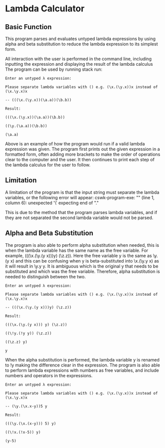# Lambda Calculator

## Basic Function
This program parses and evaluates untyped lambda expressions by using alpha and beta substitution to reduce the lambda expression to its simplest form. 

All interaction with the user is performed in the command line, including inputting the expression and displaying the result of the lambda calculus 
The program can be used by running stack run:

```
Enter an untyped λ expression:

Please separate lambda variables with () e.g. (\x.(\y.x))x instead of (\x.\y.x)x

-- (((\x.(\y.x))(\a.a))(\b.b))

Result:

(((\x.(\y.x))(\a.a))(\b.b))

((\y.(\a.a))(\b.b))

(\a.a)

```

Above is an example of how the program would run if a valid lambda expression was given. The program first prints out the given expression in a formatted form, often adding more brackets to make the order of operations clear to the computer and the user. It then continues to print each step of the lambda calculus for the user to follow. 

## Limitation
A limitation of the program is that the input string must separate the lambda variables, or the following error will appear: 
cswk-program-exe: "<stdin>" (line 1, column 6):
unexpected '\\'
expecting end of "."

This is due to the method that the program parses lambda variables, and if they are not separated the second lambda variable would not be parsed. 

## Alpha and Beta Substitution
The program is also able to perform alpha substitution when needed, this is when the lambda variable has the same name as the free variable. For example, (((\x.(\y.(y x)))y) (\z.z)). Here the free variable y is the same as \y.(y x) and this can be confusing when y is beta-substituted into \x.(\y.y x) as it will result in \y.y y. It is ambiguous which is the original y that needs to be substituted and which was the free variable. Therefore, alpha substitution is needed to distinguish between the two. 

 ```
Enter an untyped λ expression:

Please separate lambda variables with () e.g. (\x.(\y.x))x instead of (\x.\y.x)x

-- (((\x.(\y.(y x)))y) (\z.z))

Result:

(((\x.(\y.(y x))) y) (\z.z))

((\!y.(!y y)) (\z.z))

((\z.z) y)

y
```

When the alpha substitution is performed, the lambda variable y is renamed to !y making the difference clear in the expression.
The program is also able to perform lambda expressions with numbers as free variables, and include numbers and operators in the expressions. 
```
Enter an untyped λ expression:

Please separate lambda variables with () e.g. (\x.(\y.x))x instead of (\x.\y.x)x

-- (\y.(\x.x-y))5 y

Result:

(((\y.(\x.(x-y))) 5) y)

((\!x.(!x-5)) y)

(y-5)
```


